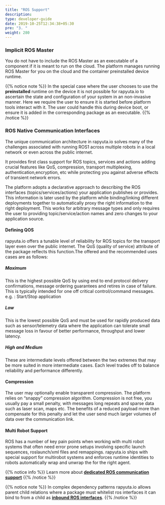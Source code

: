 ```yaml
---
title: "ROS Support"
description:
type: developer-guide
date: 2019-10-25T12:34:38+05:30
pre: "3. "
weight: 280
---
```

### Implicit ROS Master
You do not have to include the ROS Master as an executable of a component if it is meant to run on the cloud. The platform manages running ROS Master for you on the cloud and the container preinstalled device runtime. 

{{% notice note %}}
In the special case where the user chooses to use the **preinstalled** runtime on the device it is not possible for rapyuta.io to ascertain the state and configuration of your system in an non-invasive manner. Here we require the user to ensure it is started before platform tools interact with it. The user could handle this during device boot, or ensure it is added in the corresponding package as an executable.
{{% /notice %}}

### ROS Native Communication Interfaces
The unique communication architecture in rapyuta.io solves many of the challenges associated with running ROS1 across multiple robots in a local network or even across the public internet.

It provides first class support for ROS topics, services and actions adding crucial features like QoS, compression, transport multiplexing, authentication,encryption, etc while protecting you against adverse effects of transient network errors.

The platform adopts a declarative approach to describing the ROS interfaces (topics/services/actions) your application publishes or provides. This information is later used by the platform while binding/linking different deployments together to automatically proxy the right information to the right deployment. This works for arbitrary message types and only requires the user to providing topic/service/action names and zero changes to your application source.


#### Defining QOS
rapyuta.io offers a tunable level of reliability for ROS topics for the transport layer even over the public internet. The QoS (quality of service) attribute of the package reflects this function.The offered and the recommended uses cases are as follows:

##### Maximum
This is the highest possible QoS by using end to end protocol delivery confirmations, message ordering guarantees and retires in case of failure.  This is typically intended for one off critical control/command messages.
e.g. : Start/Stop application

##### Low
This is the lowest possible QoS and must be used for rapidly produced data such as sensor/telemetry data where the application can tolerate small message loss in favour of better performance, throughput and lower latency.

##### High and Medium
These are intermediate levels offered between the two extremes that may be more suited in more intermediate cases. Each level trades off to balance reliability and performance differently.

#### Compression
The user may optionally enable transparent compression. The platform relies on “snappy” compression algorithm. Compression is not free, you usually pay a small penalty, with messages long repeats and sparse data such as laser scan, maps etc. The benefits of a reduced payload more than compensate for this penalty and let the user send much larger volumes of data over the communication link.

#### Multi Robot Support
ROS has a number of key pain points when working with multi robot systems that often need error prone setups involving specific launch sequences, roslaunch/xml files and remappings. rapyuta.io ships with special support for multirobot systems and enforces runtime identities to robots automatically wrap and unwrap the for the right agent. 

{{% notice info %}}
Learn more about [**dedicated ROS communication support**](/developer-guide/manage-software-cycle/communication-topologies/ros-support/)
{{% /notice %}}

{{% notice note %}}
In complex dependency patterns rapyuta.io allows parent child relations where a package must whitelist ros interfaces it can bind to from a child as [**inbound ROS interfaces**](/developer-guide/manage-software-cycle/communication-topologies/ros-support/#note-on-inbound-interfaces).
{{% /notice %}}

